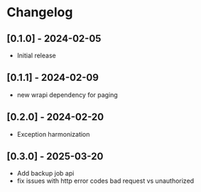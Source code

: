 # Changelog

## [0.1.0] - 2024-02-05

- Initial release

## [0.1.1] - 2024-02-09

- new wrapi dependency for paging

## [0.2.0] - 2024-02-20

- Exception harmonization

## [0.3.0] - 2025-03-20

- Add backup job api
- fix issues with http error codes bad request vs unauthorized
